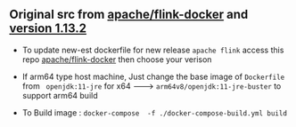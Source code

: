 ## Original src from [apache/flink-docker](https://github.com/apache/flink-docker)  and [version 1.13.2](https://github.com/apache/flink-docker/tree/master/1.13/scala_2.12-java11-debian)

* To update new-est dockerfile for new release `apache flink`  access this repo [apache/flink-docker](https://github.com/apache/flink-docker) then choose your verison

* If arm64 type host machine, Just change the base image of `Dockerfile`  from  ` openjdk:11-jre` for x64 ---> `arm64v8/openjdk:11-jre-buster` to support arm64 build
* To Build image :   `docker-compose  -f ./docker-compose-build.yml build` 





